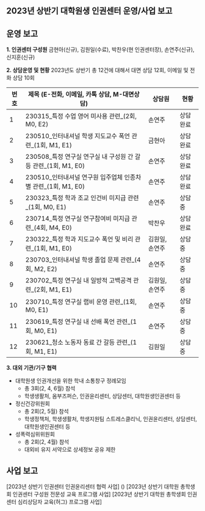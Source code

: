 ﻿## 2023년 상반기 대학원생 인권센터 운영/사업 보고

## 운영 보고

**1. 인권센터 구성원** 
금현아(신규), 김원일(수료), 박찬우(현 인권센터장), 손연주(신규), 신지훈(신규)

**2. 상담운영 및 현황**
2023년도 상반기 총 12건에 대해서 대면 상담 12회, 이메일 및 전화 상담 10회

|	번호	|	제목 (E-전화, 이메일, 카톡 상담, M-대면상담)	|	상담원	|	현황	|
|---|---|---|---|
|   1  |  230315_특정 수업 영어 미사용 관련_(2회, M0, E2)  |	손연주	|   상담완료  |
|   2  |  230510_인터내셔널 학생 지도교수 폭언 관련_(1회, M1, E1)  |	금현아	|   상담완료  |
|   3  |  230508_특정 연구실 연구실 내 구성원 간 갈등 관련_(1회, M1, E0)  |	손연주	|   상담완료  |
|   4  |  230510_인터내셔널 연구원 입주업체 인종차별 관련_(1회, M1, E0)  |	손연주	|   상담완료  |
|   5  |  230323_특정 학과 조교 인건비 미지급 관련_(1회, M0, E1)  |	손연주	|   상담중  |
|   6  |  230714_특정 연구실 연구참여비 미지급 관련_(4회, M4, E0)  |	박찬우	|   상담완료  |
|   7  |  230322_특정 학과 지도교수 폭언 및 비리 관련_(1회, M1, E0)  |	김원일, 손연주	|   상담중  |
|   8  |  230703_인터내셔널 학생 졸업 문제 관련_(4회, M2, E2)  |	손연주	|   상담중  |
|   9  |  230702_특정 연구실 내 일방적 고백공격 관련_(2회, M1, E1)  |	김원일, 손연주	|   상담중  |
|   10  |  230710_특정 연구실 랩비 운영 관련_(1회, M0, E1)  |	손연주	|   상담중  |
|   11  |  230619_특정 연구실 내 선배 폭언 관련_(1회, M0, E1)  |	손연주	|   상담중  |
|   12  |  230621_청소 노동자 동료 간 갈등 관련_(1회, M1, E1)  |	김원일	|   상담중  |

**3. 대외 기관/기구 협력**
-	대학원생 인권개선을 위한 학내 소통창구 정례모임
	- 총 3회(2, 4, 6월) 참석 
	- 학생생활처, 옴부즈퍼슨, 인권윤리센터, 상담센터, 대학원생인권센터 등
- 정신건강위원회
	- 총 2회(2, 5월) 참석  
	- 학생정책처, 학생생활처, 학생지원팀 스트레스클리닉, 인권윤리센터, 상담센터, 대학원생인권센터 등
- 성폭력심위위원회
	- 총 2회(2, 4월) 참석
	- 대외비 유지 서약으로 상세정보 공유 제한

## 사업 보고
[2023년 상반기 인권센터 인권윤리센터 협력 사업] ()
[2023년 상반기 대학원 총학생회 인권센터 구성원 전문성 교육 프로그램 사업]
[2023년 상반기 대학원 총학생회 인권센터 심리상담자 교육(허그) 프로그램 사업]
